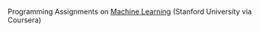 Programming Assignments on [Machine Learning](https://www.coursera.org/learn/machine-learning) (Stanford University via Coursera)
